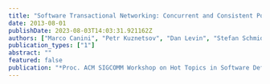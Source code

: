 ```yaml
---
title: "Software Transactional Networking: Concurrent and Consistent Policy Composition"
date: 2013-08-01
publishDate: 2023-08-03T14:03:31.921162Z
authors: ["Marco Canini", "Petr Kuznetsov", "Dan Levin", "Stefan Schmid"]
publication_types: ["1"]
abstract: ""
featured: false
publication: "*Proc. ACM SIGCOMM Workshop on Hot Topics in Software Defined Networking (HotSDN)*"
---
```


